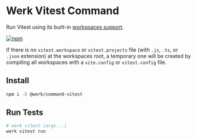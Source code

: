 # Werk Vitest Command

Run Vitest using its built-in [workspaces support](https://vitest.dev/guide/workspace.html).

[![npm](https://img.shields.io/npm/v/@werk/command-vitest)](https://www.npmjs.com/package/@werk/command-vitest)

If there is no `vitest.workspace` or `vitest.projects` file (with `.js`, `.ts`, or `.json` extension) at the workspaces root, a temporary one will be created by compiling all workspaces with a `vite.config` or `vitest.config` file.

## Install

```sh
npm i -D @werk/command-vitest
```

## Run Tests

```sh
# werk vitest [args...]
werk vitest run
```
